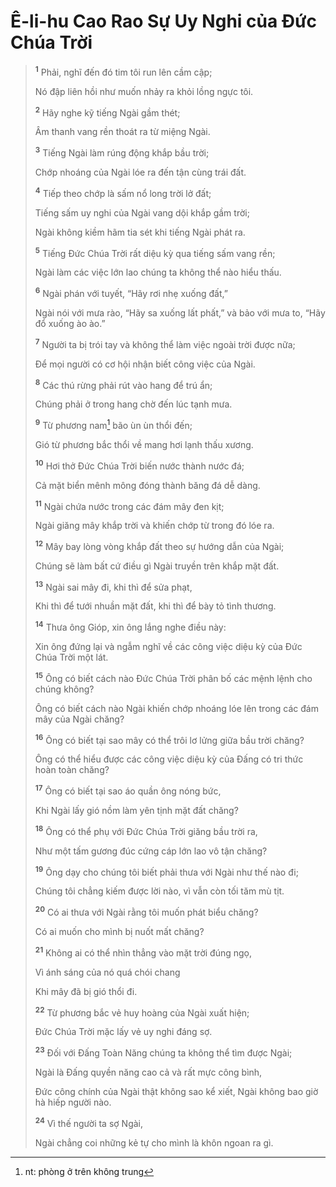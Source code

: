 # Ê-li-hu Cao Rao Sự Uy Nghi của Đức Chúa Trời

> <sup><b>1</b></sup> Phải, nghĩ đến đó tim tôi run lên cầm cập;
>
> Nó đập liên hồi như muốn nhảy ra khỏi lồng ngực tôi.
>
> <sup><b>2</b></sup> Hãy nghe kỹ tiếng Ngài gầm thét;
>
> Âm thanh vang rền thoát ra từ miệng Ngài.
>
> <sup><b>3</b></sup> Tiếng Ngài làm rúng động khắp bầu trời;
>
> Chớp nhoáng của Ngài lóe ra đến tận cùng trái đất.
>
> <sup><b>4</b></sup> Tiếp theo chớp là sấm nổ long trời lở đất;
>
> Tiếng sấm uy nghi của Ngài vang dội khắp gầm trời;
>
> Ngài không kiềm hãm tia sét khi tiếng Ngài phát ra.
>
> <sup><b>5</b></sup> Tiếng Đức Chúa Trời rất diệu kỳ qua tiếng sấm vang rền;
>
> Ngài làm các việc lớn lao chúng ta không thể nào hiểu thấu.
>
> <sup><b>6</b></sup> Ngài phán với tuyết, “Hãy rơi nhẹ xuống đất,”
>
> Ngài nói với mưa rào, “Hãy sa xuống lất phất,” và bảo với mưa to, “Hãy đổ xuống ào ào.”
>
> <sup><b>7</b></sup> Người ta bị trói tay và không thể làm việc ngoài trời được nữa;
>
> Để mọi người có cơ hội nhận biết công việc của Ngài.
>
> <sup><b>8</b></sup> Các thú rừng phải rút vào hang để trú ẩn;
>
> Chúng phải ở trong hang chờ đến lúc tạnh mưa.
>
> <sup><b>9</b></sup> Từ phương nam[^1-18bdf0eb-0215-4bb3-9684-33a15244a035] bão ùn ùn thổi đến;
>
> Gió từ phương bắc thổi về mang hơi lạnh thấu xương.
>
> <sup><b>10</b></sup> Hơi thở Đức Chúa Trời biến nước thành nước đá;
>
> Cả mặt biển mênh mông đóng thành băng đá dễ dàng.
>
> <sup><b>11</b></sup> Ngài chứa nước trong các đám mây đen kịt;
>
> Ngài giăng mây khắp trời và khiến chớp từ trong đó lóe ra.
>
> <sup><b>12</b></sup> Mây bay lòng vòng khắp đất theo sự hướng dẫn của Ngài;
>
> Chúng sẽ làm bất cứ điều gì Ngài truyền trên khắp mặt đất.
>
> <sup><b>13</b></sup> Ngài sai mây đi, khi thì để sửa phạt,
>
> Khi thì để tưới nhuần mặt đất, khi thì để bày tỏ tình thương.
>
> <sup><b>14</b></sup> Thưa ông Gióp, xin ông lắng nghe điều này:
>
> Xin ông đứng lại và ngẫm nghĩ về các công việc diệu kỳ của Đức Chúa Trời một lát.
>
> <sup><b>15</b></sup> Ông có biết cách nào Đức Chúa Trời phân bố các mệnh lệnh cho chúng không?
>
> Ông có biết cách nào Ngài khiến chớp nhoáng lóe lên trong các đám mây của Ngài chăng?
>
> <sup><b>16</b></sup> Ông có biết tại sao mây có thể trôi lơ lửng giữa bầu trời chăng?
>
> Ông có thể hiểu được các công việc diệu kỳ của Đấng có tri thức hoàn toàn chăng?
>
> <sup><b>17</b></sup> Ông có biết tại sao áo quần ông nóng bức,
>
> Khi Ngài lấy gió nồm làm yên tịnh mặt đất chăng?
>
> <sup><b>18</b></sup> Ông có thể phụ với Đức Chúa Trời giăng bầu trời ra,
>
> Như một tấm gương đúc cứng cáp lớn lao vô tận chăng?
>
> <sup><b>19</b></sup> Ông dạy cho chúng tôi biết phải thưa với Ngài như thế nào đi;
>
> Chúng tôi chẳng kiếm được lời nào, vì vẫn còn tối tăm mù tịt.
>
> <sup><b>20</b></sup> Có ai thưa với Ngài rằng tôi muốn phát biểu chăng?
>
> Có ai muốn cho mình bị nuốt mất chăng?
>
> <sup><b>21</b></sup> Không ai có thể nhìn thẳng vào mặt trời đúng ngọ,
>
> Vì ánh sáng của nó quá chói chang
>
> Khi mây đã bị gió thổi đi.
>
> <sup><b>22</b></sup> Từ phương bắc vẻ huy hoàng của Ngài xuất hiện;
>
> Đức Chúa Trời mặc lấy vẻ uy nghi đáng sợ.
>
> <sup><b>23</b></sup> Đối với Đấng Toàn Năng chúng ta không thể tìm được Ngài;
>
> Ngài là Đấng quyền năng cao cả và rất mực công bình,
>
> Đức công chính của Ngài thật không sao kể xiết, Ngài không bao giờ hà hiếp người nào.
>
> <sup><b>24</b></sup> Vì thế người ta sợ Ngài,
>
> Ngài chẳng coi những kẻ tự cho mình là khôn ngoan ra gì.

[^1-18bdf0eb-0215-4bb3-9684-33a15244a035]: nt: phòng ở trên không trung